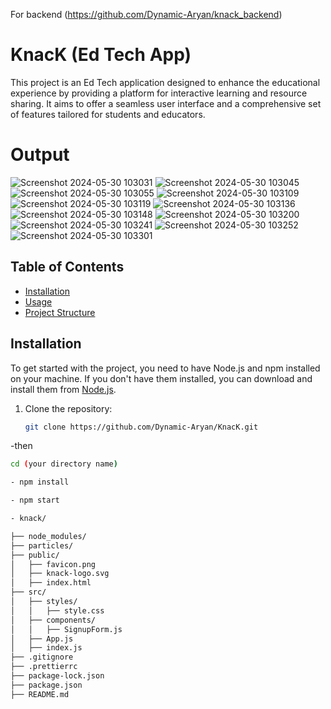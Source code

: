 For backend (https://github.com/Dynamic-Aryan/knack_backend)

# KnacK (Ed Tech App)

This project is an Ed Tech application designed to enhance the educational experience by providing a platform for interactive learning and resource sharing. It aims to offer a seamless user interface and a comprehensive set of features tailored for students and educators.

# Output
![Screenshot 2024-05-30 103031](https://github.com/Dynamic-Aryan/KnacK/assets/97832985/65b92f65-fd03-4aff-bab4-9bd5898d26c9)
![Screenshot 2024-05-30 103045](https://github.com/Dynamic-Aryan/KnacK/assets/97832985/a52d033f-5dcc-459c-9cd5-e450b2a69e22)
![Screenshot 2024-05-30 103055](https://github.com/Dynamic-Aryan/KnacK/assets/97832985/de011cb3-dd3d-490f-b09a-111568ce8b05)
![Screenshot 2024-05-30 103109](https://github.com/Dynamic-Aryan/KnacK/assets/97832985/a233585d-0c43-4d52-8ba6-a86fb838c55e)
![Screenshot 2024-05-30 103119](https://github.com/Dynamic-Aryan/KnacK/assets/97832985/e64fa06e-513d-43d4-88f5-5b554c096e28)
![Screenshot 2024-05-30 103136](https://github.com/Dynamic-Aryan/KnacK/assets/97832985/6662cce6-e622-44cc-a957-55fdd5d59b16)
![Screenshot 2024-05-30 103148](https://github.com/Dynamic-Aryan/KnacK/assets/97832985/6b04229e-9c7e-457b-95ba-3a2fa6d02516)
![Screenshot 2024-05-30 103200](https://github.com/Dynamic-Aryan/KnacK/assets/97832985/9b36ee65-3d73-4a07-8481-1de6402d1f55)
![Screenshot 2024-05-30 103241](https://github.com/Dynamic-Aryan/KnacK/assets/97832985/2f4c3855-a818-44bb-ba0f-4591131293ce)
![Screenshot 2024-05-30 103252](https://github.com/Dynamic-Aryan/KnacK/assets/97832985/67738300-83fe-4301-945a-c7a5b3f9ea47)
![Screenshot 2024-05-30 103301](https://github.com/Dynamic-Aryan/KnacK/assets/97832985/94ec6617-d32d-4bd3-b361-2795f6ac302a)


## Table of Contents

- [Installation](#installation)
- [Usage](#usage)
- [Project Structure](#project-structure)


## Installation

To get started with the project, you need to have Node.js and npm installed on your machine. If you don't have them installed, you can download and install them from [Node.js](https://nodejs.org/).

1. Clone the repository:
   ```sh
   git clone https://github.com/Dynamic-Aryan/KnacK.git


-then   
   ```sh
   cd (your directory name)

- npm install

- npm start

- knack/

├── node_modules/
├── particles/
├── public/
│   ├── favicon.png
│   ├── knack-logo.svg
│   ├── index.html
├── src/
│   ├── styles/
│   │   ├── style.css
│   ├── components/
│   │   ├── SignupForm.js
│   ├── App.js
│   ├── index.js
├── .gitignore
├── .prettierrc
├── package-lock.json
├── package.json
├── README.md



